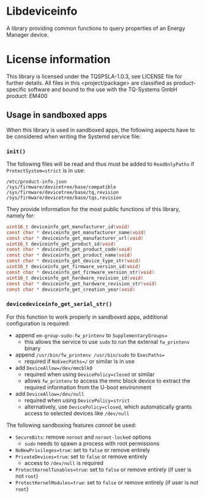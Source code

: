 # Libdeviceinfo

A library providing common functions to query properties of an Energy Manager device.

# License information
This library is licensed under the TQSPSLA-1.0.3, see LICENSE file for further details.
All files in this <project/package> are classified as product-specific software and bound
to the use with the TQ-Systems GmbH product: EM400

## Usage in sandboxed apps

When this library is used in sandboxed apps, the following aspects have to be
considered when writing the Systemd service file:

### `init()`

The following files will be read and thus must be added to `ReadOnlyPaths` if
`ProtectSystem=strict` is in use:

```
/etc/product-info.json
/sys/firmware/devicetree/base/compatible
/sys/firmware/devicetree/base/tq,revision
/sys/firmware/devicetree/base/tqs,revision
```

They provide information for the most public functions of this library, namely
for:

```C
uint16_t deviceinfo_get_manufacturer_id(void)
const char * deviceinfo_get_manufacturer_name(void)
const char * deviceinfo_get_manufacturer_url(void)
uint16_t deviceinfo_get_product_id(void)
const char * deviceinfo_get_product_code(void)
const char * deviceinfo_get_product_name(void)
const char * deviceinfo_get_device_type_str(void)
uint16_t deviceinfo_get_firmware_version_id(void)
const char * deviceinfo_get_firmware_version_str(void)
uint16_t deviceinfo_get_hardware_revision_id(void)
const char * deviceinfo_get_hardware_revision_str(void)
const char * deviceinfo_get_creation_year(void)
```

### `devicedeviceinfo_get_serial_str()`

For this function to work properly in sandboxed apps, additional configuration
is required:

- append `em-group-sudo-fw_printenv` to `SupplementaryGroups=`
    - this allows the service to use `sudo` to run the external `fw_printenv`
      binary
- append `/usr/bin/fw_printenv /usr/bin/sudo` to `ExecPaths=`
    - required if `NoExecPaths=/` or similar is in use
- add `DeviceAllow=/dev/mmcblk0`
    - required when using `DevicePolicy=closed` or similar
    - allows `fw_printenv` to access the mmc block device to extract the
      required information from the U-boot environment
- add `DeviceAllow=/dev/null`
    - required when using `DevicePolicy=strict`
    - alternatively, use `DevicePolicy=closed`, which automatically grants
      access to selected devices like `/dev/null`

The following sandboxing features *cannot* be used:
- `SecureBits`: remove `noroot` and `noroot-locked` options
    - `sudo` needs to spawn a process with root permissions
- `NoNewPrivileges=true`: set to `false` or remove entirely
- `PrivateDevices=true`: set to `false` or remove entirely
    - access to `/dev/null` is required
- `ProtectKernelTunables=true`: set to `false` or remove entirely (if user is not `root`)
- `ProtectKernelModules=true`: set to `false` or remove entirely (if user is not `root`)
